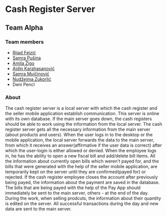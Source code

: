 # Cash Register Server
## Team Alpha

### Team members
* [Rijad Fejzić](https://github.com/rfejzic1)
* [Samra Pušina](https://github.com/spusina1)
* [Amila Žigo](https://github.com/azigo12)
* [Ajdin Karahasanović](https://github.com/akarahasan3)
* [Samra Mujčinović](https://github.com/SamraMujcinovic)
* [Nudžejma Zukorlić](https://github.com/nudzejmaz)
* Deni Pencl

### About

The cash register server is a local server with which the cash register and the seller mobile application establish communication. This server is online with its own database. If the main server goes down, the cash registers should be able to work using the information from the local server. The cash register server gets all the necessary information from the main server (about products and users). When the user logs in to the desktop or the mobile application, the local server forwards the data to the main server, from which it receives an answer(affirmative if the user data is correct) after which the user-login is either allowed or denied. When the employee logs in, he has the ability to open a new fiscal bill and add/delete bill items. All the information about currently open bills which weren't payed for, and the bills that were generated with the help of the seller mobile application, are temporarily kept on the server until they are confirmed(payed for) or rejected. If the cash register employee closes the account after previously being payed, the information about the payment are saved in the database. The bills that are being payed with the help of the Pay App should immediately be sent to the main server, others - at the end of the day. During the work, when selling prodcuts, the information about their quantity is edited on the server. All successful transactions during the day and new data are sent to the main server.
